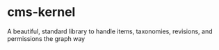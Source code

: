 # cms-kernel
A beautiful, standard library to handle items, taxonomies, revisions, and permissions the graph way
